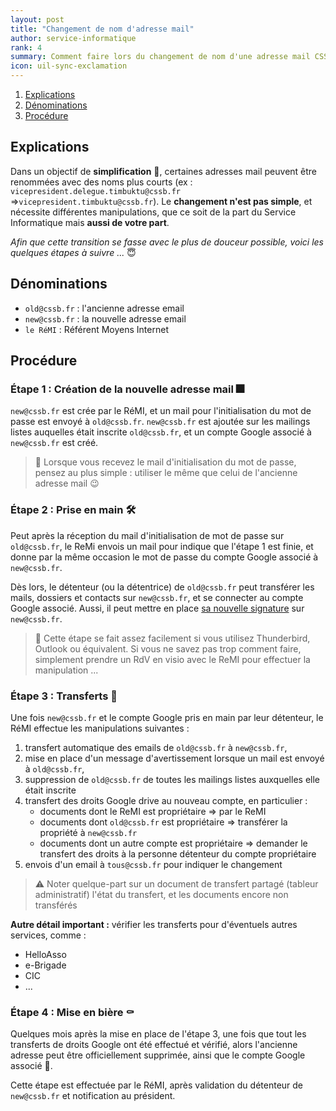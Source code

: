 ```yaml
---
layout: post
title: "Changement de nom d'adresse mail"
author: service-informatique
rank: 4
summary: Comment faire lors du changement de nom d'une adresse mail CSSB
icon: uil-sync-exclamation
---
```


1. [Explications](#explications)
2. [Dénominations](#dénominations)
3. [Procédure](#procédure)

## Explications

Dans un objectif de **simplification** :partying_face:, certaines adresses mail peuvent être renommées avec des noms plus courts (ex : `vicepresident.delegue.timbuktu@cssb.fr` =>`vicepresident.timbuktu@cssb.fr`).
Le **changement n'est pas simple**, et nécessite différentes manipulations, que ce soit de la part du Service Informatique mais **aussi de votre part**.

_Afin que cette transition se fasse avec le plus de douceur possible, voici les quelques étapes à suivre ..._ :innocent:

## Dénominations

- `old@cssb.fr` : l'ancienne adresse email
- `new@cssb.fr` : la nouvelle adresse email
- `le RéMI` : Référent Moyens Internet  

## Procédure

### Étape 1 : Création de la nouvelle adresse mail :fireworks:

`new@cssb.fr` est crée par le RéMI, 
et un mail pour l'initialisation du mot de passe est envoyé à `old@cssb.fr`. 
`new@cssb.fr` est ajoutée sur les mailings listes 
auquelles était inscrite `old@cssb.fr`, 
et un compte Google associé à `new@cssb.fr` est créé.

> :mega: Lorsque vous recevez le mail d'initialisation du mot de passe, pensez au plus simple : utiliser le même que celui de l'ancienne adresse mail :wink:

### Étape 2 : Prise en main :hammer_and_wrench:

Peut après la réception du mail d'initialisation de mot de passe sur `old@cssb.fr`, le ReMi envois un mail pour indique que l'étape 1 est finie, 
et donne par la même occasion le mot de passe du compte Google associé à `new@cssb.fr`.

Dès lors, le détenteur (ou la détentrice) de `old@cssb.fr` peut transférer les mails, dossiers et contacts sur `new@cssb.fr`, et se connecter au compte Google associé.
Aussi, il peut mettre en place [sa nouvelle signature](./signature.md) sur `new@cssb.fr`.

> :bell: Cette étape se fait assez facilement si vous utilisez Thunderbird, Outlook ou équivalent. Si vous ne savez pas trop comment faire, simplement prendre un RdV en visio avec le ReMI pour effectuer la manipulation ... 

### Étape 3 : Transferts :incoming_envelope:

Une fois `new@cssb.fr` et le compte Google pris en main par leur détenteur, le RéMI effectue les manipulations suivantes :

1. transfert automatique des emails de `old@cssb.fr` à `new@cssb.fr`, 
2. mise en place d'un message d'avertissement lorsque un mail est envoyé à `old@cssb.fr`,
3. suppression de `old@cssb.fr` de toutes les mailings listes auxquelles elle était inscrite
4. transfert des droits Google drive au nouveau compte, en particulier :
    - documents dont le ReMI est propriétaire => par le ReMI
    - documents dont `old@cssb.fr` est propriétaire => transférer la propriété à `new@cssb.fr`
    - documents dont un autre compte est propriétaire => demander le transfert des droits à la personne détenteur du compte propriétaire
5. envois d'un email à `tous@cssb.fr` pour indiquer le changement

> :warning: Noter quelque-part sur un document de transfert partagé (tableur administratif) l'état du transfert, et les documents encore non transférés

**Autre détail important :** vérifier les transferts pour d'éventuels autres services, comme :

- HelloAsso
- e-Brigade
- CIC
- ...

### Étape 4 : Mise en bière :coffin:

Quelques mois après la mise en place de l'étape 3, une fois que tout les transferts de droits Google ont été effectué et vérifié,
alors l'ancienne adresse peut être officiellement supprimée, ainsi que le compte Google associé :partying_face:.

Cette étape est effectuée par le RéMI, après validation du détenteur de `new@cssb.fr` et notification au président.
